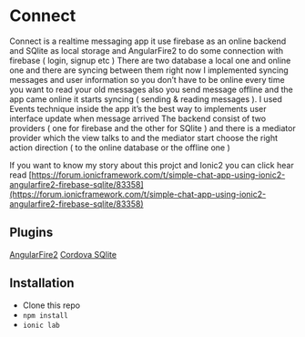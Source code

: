 # Connect
Connect is a realtime messaging app it use firebase as an online backend and SQlite as local storage and AngularFire2 to do some connection with firebase ( login, signup etc )
There are two database a local one and online one and there are syncing between them 
right now I implemented syncing messages and user information so you don’t have to be online every time you want to read your old messages also you send message offline and the app came online it starts syncing ( sending & reading messages ).
I used Events technique inside the app it’s the best way to implements user interface update when message arrived
The backend consist of two providers ( one for firebase and the other for SQlite ) and there is a mediator provider which the view talks to and the mediator start  choose the right action direction ( to the online database or the offline one )

If you want to know my story about this projct and Ionic2 you can click hear read
[https://forum.ionicframework.com/t/simple-chat-app-using-ionic2-angularfire2-firebase-sqlite/83358](https://forum.ionicframework.com/t/simple-chat-app-using-ionic2-angularfire2-firebase-sqlite/83358)

## Plugins
[AngularFire2](https://github.com/angular/angularfire2/)
[Cordova SQlite](https://github.com/litehelpers/Cordova-sqlite-storage)


## Installation
- Clone this repo
- `npm install`
- `ionic lab`
